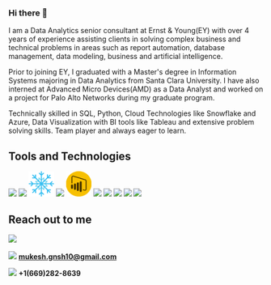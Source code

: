 ### Hi there 👋

I am a Data Analytics senior consultant at Ernst & Young(EY) with over 4 years of experience assisting clients in solving complex business and technical problems in areas such as report automation, database management, data modeling, business and artificial intelligence. 

Prior to joining EY, I graduated with a Master's degree in Information Systems majoring in Data Analytics from Santa Clara University. I have also interned at Advanced Micro Devices(AMD) as a Data Analyst and worked on a project for Palo Alto Networks during my graduate program. 

Technically skilled in SQL, Python, Cloud Technologies like Snowflake and Azure, Data Visualization with BI tools like Tableau and extensive problem solving skills. Team player and always eager to learn.

## Tools and Technologies

<img src="https://user-images.githubusercontent.com/55825468/120116531-711fb000-c13d-11eb-9e0f-c61bc76b4a1e.png" width="58px">  <img src="https://user-images.githubusercontent.com/55825468/120099177-0778b500-c0ef-11eb-8266-ac5b1ea2124f.png" width="45px"> <img src="https://github.com/Mukesh-Ganesh/Mukesh-Ganesh/blob/main/snowflake_icon.png?raw=true" width="50px"> <img src="https://user-images.githubusercontent.com/55825468/120116624-da072800-c13d-11eb-9e7a-c4f2138066ef.png" width="50px"> <img src = "https://github.com/Mukesh-Ganesh/Mukesh-Ganesh/blob/main/PowerBI_icon.png?raw=true" width="50px"> <img src="https://user-images.githubusercontent.com/55825468/120099475-799dc980-c0f0-11eb-8a97-bd489a67b220.png" width="45px">  <img src="https://user-images.githubusercontent.com/55825468/120116747-77faf280-c13e-11eb-9a89-cd1a31871377.png" width="45px">  <img src="https://user-images.githubusercontent.com/55825468/120116773-906b0d00-c13e-11eb-8d73-4c3580fd3613.png" width="50px">  <img src="https://user-images.githubusercontent.com/55825468/120099429-36435b00-c0f0-11eb-89ad-db598b3ac175.png" width="50px">  <img src="https://user-images.githubusercontent.com/55825468/120116823-d2944e80-c13e-11eb-8946-c9c491a27d6d.png" width="50px">


## Reach out to me

<a href='https://www.linkedin.com/in/mukesh-ganesh-229695164'> <img src="https://user-images.githubusercontent.com/55825468/120117431-0e7ce300-c142-11eb-8dd0-b94278bcdb39.png" width="40px"></a>

<img src="https://user-images.githubusercontent.com/55825468/120117482-3e2beb00-c142-11eb-86a2-d05fa0ef12d0.png" width="50px">  <b>mukesh.gnsh10@gmail.com</b>  

<img src="https://user-images.githubusercontent.com/55825468/120117521-7d5a3c00-c142-11eb-8225-cddba000ea91.png" width="50px">  <b>+1(669)282-8639</b>
